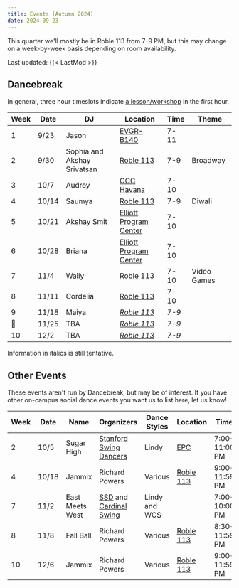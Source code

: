 ```yaml
---
title: Events (Autumn 2024)
date: 2024-09-23
---
```


This quarter we'll mostly be in Roble 113 from 7-9 PM, but this may change on a
week-by-week basis depending on room availability.

<!--more-->

Last updated: {{< LastMod >}}

## Dancebreak

In general, three hour timeslots indicate [a lesson/workshop](../24aut-workshops)
in the first hour.

| Week | Date  | DJ                          | Location                      | Time  | Theme       |
|------|-------|-----------------------------|-------------------------------|-------|-------------|
| 1    | 9/23  | Jason                       | [EVGR-B140][evgr]             | 7-11  |             |
| 2    | 9/30  | Sophia and Akshay Srivatsan | [Roble 113][roble]            | 7-9   | Broadway    |
| 3    | 10/7  | Audrey                      | [GCC Havana][gcc]             | 7-10  |             |
| 4    | 10/14 | Saumya                      | [Roble 113][roble]            | 7-9   | Diwali      |
| 5    | 10/21 | Akshay Smit                 | [Elliott Program Center][epc] | 7-10  |             |
| 6    | 10/28 | Briana                      | [Elliott Program Center][epc] | 7-10  |             |
| 7    | 11/4  | Wally                       | [Roble 113][roble]            | 7-10  | Video Games |
| 8    | 11/11 | Cordelia                    | [Roble 113][roble]            | 7-10  |             |
| 9    | 11/18 | Maiya                       | _[Roble 113][roble]_          | _7-9_ |             |
| 🦃   | 11/25 | TBA                         | _[Roble 113][roble]_          | _7-9_ |             |
| 10   | 12/2  | TBA                         | _[Roble 113][roble]_          | _7-9_ |             |

Information in italics is still tentative.

## Other Events

These events aren't run by Dancebreak, but may be of interest.  If you have
other on-campus social dance events you want us to list here, let us know!

| Week | Date  | Name            | Organizers                           | Dance Styles  | Location           | Time          |
|------|-------|-----------------|--------------------------------------|---------------|--------------------|---------------|
| 2    | 10/5  | Sugar High      | [Stanford Swing Dancers][ssd]        | Lindy         | [EPC][epc]         | 7:00-11:00 PM |
| 4    | 10/18 | Jammix          | Richard Powers                       | Various       | [Roble 113][roble] | 9:00-11:59 PM |
| 7    | 11/2  | East Meets West | [SSD][ssd] and [Cardinal Swing][wcs] | Lindy and WCS |                    | 7:00-10:00 PM |
| 8    | 11/8  | Fall Ball       | Richard Powers                       | Various       | [Roble 113][roble] | 8:30-11:59 PM |
| 10   | 12/6  | Jammix          | Richard Powers                       | Various       | [Roble 113][roble] | 9:00-11:59 PM |

[epc]: /info/locations/#elliott-program-center
[roble]: /info/locations/#roble-gym
[gcc]: /info/locations/#graduate-community-center
[evgr]: /info/locations/#escondido-village-graduate-residences
[ssd]: https://swing.stanford.edu
[wcs]: https://www.facebook.com/cardinalswing/
